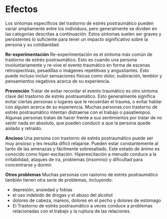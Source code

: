 [Title]: # (Efectos)
[Difficulty]: # (Experto)
[Order]: # (12)

# Efectos

Los síntomas específicos del trastorno de estrés postraumático pueden variar ampliamente entre los individuos, pero generalmente se dividen en las categorías descritas a continuación. Estos síntomas suelen ser graves y persistentes lo suficiente para tener un impacto significativo sobre la persona y su cotidianidad.

**Re-experimentación**
Re-experimentación es el síntoma más común de trastorno de estrés postraumático. Esto es cuando una persona involuntariamente y re-vive el evento traumático en forma de escenas retrospectivas, pesadillas o imágenes repetitivas y angustiantes. Esto puede incluso incluir sensaciones físicas como dolor, sudoración, temblor y pensamientos negativos acerca de su experiencia.

**Prevención**
Tratar de evitar recordar el evento traumático es otro síntoma clave del trastorno de estrés postraumático. Esto generalmente significa evitar ciertas personas o lugares que le recuerdan el trauma, o evitar hablar con alguien acerca de su experiencia. Muchas personas con trastorno de estrés postraumático intentan distraerse con el trabajo o pasatiempos. Algunas personas tratan de hacer frente a sus sentimientos por tratar de no sentir nada en absoluto, que pueden conducir a que la persona quede aislado y retraído.

**Ancioso**
Una persona con trastorno de estrés postraumático puede ser muy ansioso y les resulta difícil relajarse. Pueden estar constantemente al tanto de las amenazas y fácilmente sobresaltado. Este estado de ánimo es conocido como hiper-excitación. Hiperexcitación a menudo conduce a la irritabilidad, ataques de ira, problemas (insomnio) y dificultad para concentrarse y dormir.

**Otros problemas**
Muchas personas con rastorno de estrés postraumático también tienen otra serie de problemas, incluyendo:

*   depresión, ansiedad y fobias
*   el uso indebido de drogas y el abuso del alcohol
*   dolores de cabeza, mareos, dolores en el pecho y dolores de estómago
*   El Trastorno de estrés postraumático a veces conduce a problemas relacionadas con el trabajo y la ruptura de las relaciones.